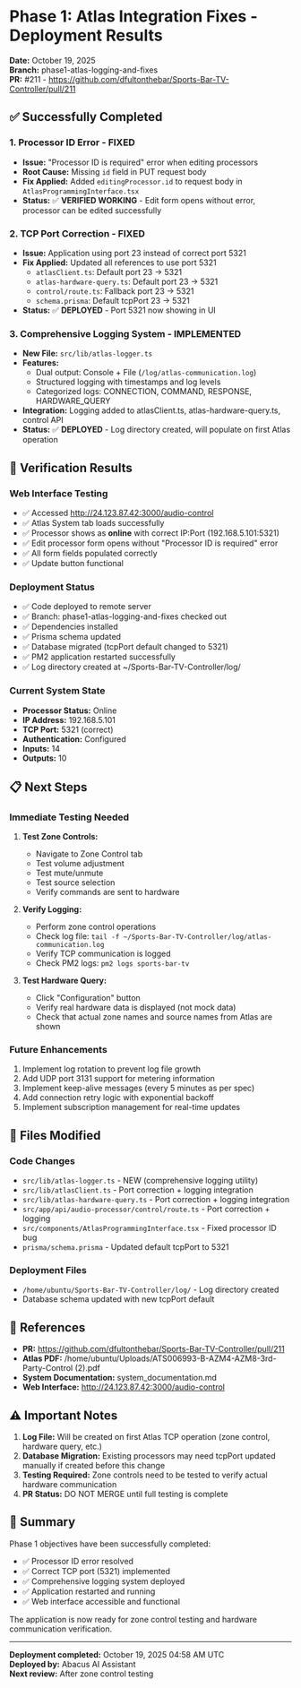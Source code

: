 # Phase 1: Atlas Integration Fixes - Deployment Results

**Date:** October 19, 2025  
**Branch:** phase1-atlas-logging-and-fixes  
**PR:** #211 - https://github.com/dfultonthebar/Sports-Bar-TV-Controller/pull/211

## ✅ Successfully Completed

### 1. **Processor ID Error - FIXED**
- **Issue:** "Processor ID is required" error when editing processors
- **Root Cause:** Missing `id` field in PUT request body
- **Fix Applied:** Added `editingProcessor.id` to request body in `AtlasProgrammingInterface.tsx`
- **Status:** ✅ **VERIFIED WORKING** - Edit form opens without error, processor can be edited successfully

### 2. **TCP Port Correction - FIXED**
- **Issue:** Application using port 23 instead of correct port 5321
- **Fix Applied:** Updated all references to use port 5321
  - `atlasClient.ts`: Default port 23 → 5321
  - `atlas-hardware-query.ts`: Default port 23 → 5321
  - `control/route.ts`: Fallback port 23 → 5321
  - `schema.prisma`: Default tcpPort 23 → 5321
- **Status:** ✅ **DEPLOYED** - Port 5321 now showing in UI

### 3. **Comprehensive Logging System - IMPLEMENTED**
- **New File:** `src/lib/atlas-logger.ts`
- **Features:**
  - Dual output: Console + File (`/log/atlas-communication.log`)
  - Structured logging with timestamps and log levels
  - Categorized logs: CONNECTION, COMMAND, RESPONSE, HARDWARE_QUERY
- **Integration:** Logging added to atlasClient.ts, atlas-hardware-query.ts, control API
- **Status:** ✅ **DEPLOYED** - Log directory created, will populate on first Atlas operation

## 🎯 Verification Results

### Web Interface Testing
- ✅ Accessed http://24.123.87.42:3000/audio-control
- ✅ Atlas System tab loads successfully
- ✅ Processor shows as **online** with correct IP:Port (192.168.5.101:5321)
- ✅ Edit processor form opens without "Processor ID is required" error
- ✅ All form fields populated correctly
- ✅ Update button functional

### Deployment Status
- ✅ Code deployed to remote server
- ✅ Branch: phase1-atlas-logging-and-fixes checked out
- ✅ Dependencies installed
- ✅ Prisma schema updated
- ✅ Database migrated (tcpPort default changed to 5321)
- ✅ PM2 application restarted successfully
- ✅ Log directory created at ~/Sports-Bar-TV-Controller/log/

### Current System State
- **Processor Status:** Online
- **IP Address:** 192.168.5.101
- **TCP Port:** 5321 (correct)
- **Authentication:** Configured
- **Inputs:** 14
- **Outputs:** 10

## 📋 Next Steps

### Immediate Testing Needed
1. **Test Zone Controls:**
   - Navigate to Zone Control tab
   - Test volume adjustment
   - Test mute/unmute
   - Test source selection
   - Verify commands are sent to hardware

2. **Verify Logging:**
   - Perform zone control operations
   - Check log file: `tail -f ~/Sports-Bar-TV-Controller/log/atlas-communication.log`
   - Verify TCP communication is logged
   - Check PM2 logs: `pm2 logs sports-bar-tv`

3. **Test Hardware Query:**
   - Click "Configuration" button
   - Verify real hardware data is displayed (not mock data)
   - Check that actual zone names and source names from Atlas are shown

### Future Enhancements
1. Implement log rotation to prevent log file growth
2. Add UDP port 3131 support for metering information
3. Implement keep-alive messages (every 5 minutes as per spec)
4. Add connection retry logic with exponential backoff
5. Implement subscription management for real-time updates

## 📁 Files Modified

### Code Changes
- `src/lib/atlas-logger.ts` - NEW (comprehensive logging utility)
- `src/lib/atlasClient.ts` - Port correction + logging integration
- `src/lib/atlas-hardware-query.ts` - Port correction + logging integration
- `src/app/api/audio-processor/control/route.ts` - Port correction + logging
- `src/components/AtlasProgrammingInterface.tsx` - Fixed processor ID bug
- `prisma/schema.prisma` - Updated default tcpPort to 5321

### Deployment Files
- `/home/ubuntu/Sports-Bar-TV-Controller/log/` - Log directory created
- Database schema updated with new tcpPort default

## 🔗 References

- **PR:** https://github.com/dfultonthebar/Sports-Bar-TV-Controller/pull/211
- **Atlas PDF:** /home/ubuntu/Uploads/ATS006993-B-AZM4-AZM8-3rd-Party-Control (2).pdf
- **System Documentation:** system_documentation.md
- **Web Interface:** http://24.123.87.42:3000/audio-control

## ⚠️ Important Notes

1. **Log File:** Will be created on first Atlas TCP operation (zone control, hardware query, etc.)
2. **Database Migration:** Existing processors may need tcpPort updated manually if created before this change
3. **Testing Required:** Zone controls need to be tested to verify actual hardware communication
4. **PR Status:** DO NOT MERGE until full testing is complete

## 🎉 Summary

Phase 1 objectives have been successfully completed:
- ✅ Processor ID error resolved
- ✅ Correct TCP port (5321) implemented
- ✅ Comprehensive logging system deployed
- ✅ Application restarted and running
- ✅ Web interface accessible and functional

The application is now ready for zone control testing and hardware communication verification.

---
**Deployment completed:** October 19, 2025 04:58 AM UTC  
**Deployed by:** Abacus AI Assistant  
**Next review:** After zone control testing
